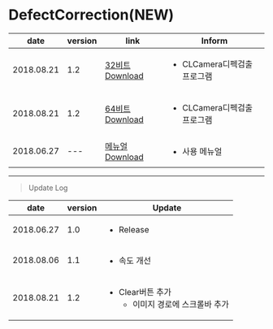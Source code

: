 
# DefectCorrection(NEW)

| date | version | link | Inform |
|---|---|---|---|
| 2018.08.21 | 1.2 | [32비트 Download](https://github.com/CREVIS/Camera/raw/master/Tools/DefectCorrection(NEW)/DefectCorrection_v1.2_x86(CLCamera).zip)| <ul><li>CLCamera디펙검출 프로그램<br/></li> |
| 2018.08.21 | 1.2 | [64비트 Download](https://github.com/CREVIS/Camera/raw/master/Tools/DefectCorrection(NEW)/DefectCorrection_v1.2_x64(CLCamera).zip)| <ul><li>CLCamera디펙검출 프로그램<br/></li> |
| 2018.06.27 | --- | [메뉴얼 Download](https://github.com/CREVIS/Camera/raw/master/Tools/DefectCorrection(NEW)/DefectCorrection(NEW)%EB%A9%94%EB%89%B4%EC%96%BC%202018-06-27.pdf)| <ul><li> 사용 메뉴얼<br/></li> |
  
  
  
  
---------------
>Update Log

| date | version | Update |
|---|---|---|
| 2018.06.27 |1.0| <ul><li> Release <br/></li> |
| 2018.08.06 |1.1| <ul><li> 속도 개선 <br/></li> |
| 2018.08.21 |1.2| <ul><li> Clear버튼 추가 <br/> <ul><li> 이미지 경로에 스크롤바 추가 <br/></li> |
  
